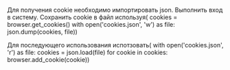Для получения cookie необходимо импортировать json.
Выполнить вход в систему.
Сохранить cookie в файл используя(
cookies = browser.get_cookies()
with open('cookies.json', 'w') as file:
json.dump(cookies, file))

Для последующего использования испотзовать(
with open('cookies.json', 'r') as file:
    cookies = json.load(file)
    for cookie in cookies:
        browser.add_cookie(cookie))


